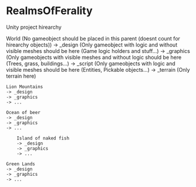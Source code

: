 # RealmsOfFerality

Unity project hirearchy

World (No gameobject should be placed in this parent (doesnt count for hirearchy objects))
-> _design (Only gameobject with logic and without visible meshes should be here (Game logic holders and stuff...)
-> _graphics (Only gameobjects with visible meshes and without logic should be here (Trees, grass, buildings...)
-> _script (Only gameobjects with logic and visible meshes should be here (Entities, Pickable objects...)
-> _terrain (Only terrain here)

	Lion Mountains
	-> _design
	-> _graphics
	-> ...
	
	Ocean of beer
	-> _design
	-> _graphics
	-> ...
		
		Island of naked fish
		-> _design
		-> _graphics
		-> ...
	
	Green Lands
	-> _design
	-> _graphics
	-> ...
